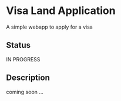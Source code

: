 # Visa Land Application

A simple webapp to apply for a visa

## Status

IN PROGRESS

## Description

coming soon ...